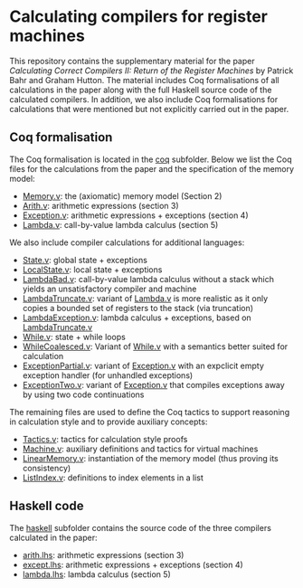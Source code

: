 # Calculating compilers for register machines

This repository contains the supplementary material for the paper
*Calculating Correct Compilers II: Return of the Register Machines* by
Patrick Bahr and Graham Hutton. The material includes Coq
formalisations of all calculations in the paper along with the full
Haskell source code of the calculated compilers. In addition, we also
include Coq formalisations for calculations that were mentioned but
not explicitly carried out in the paper.

## Coq formalisation

The Coq formalisation is located in the [coq](coq) subfolder. Below we
list the Coq files for the calculations from the paper and the
specification of the memory model:

 - [Memory.v](coq/Memory.v): the (axiomatic) memory model (Section 2)
 - [Arith.v](coq/Arith.v): arithmetic expressions (section 3)
 - [Exception.v](coq/Exception.v): arithmetic expressions + exceptions (section 4)
 - [Lambda.v](coq/Lambda.v): call-by-value lambda calculus (section 5)

We also include compiler calculations for additional languages:
   
 - [State.v](coq/State.v): global state + exceptions
 - [LocalState.v](coq/LocalState.v): local state + exceptions
 - [LambdaBad.v](coq/LambdaBad.v): call-by-value lambda calculus
   without a stack which yields an unsatisfactory compiler and machine
 - [LambdaTruncate.v](coq/LambdaTruncate.v): variant of
   [Lambda.v](coq/Lambda.v) is more realistic as it only copies
   a bounded set of registers to the stack (via truncation)
 - [LambdaException.v](coq/LambdaException.v): lambda calculus +
   exceptions, based on [LambdaTruncate.v](coq/LambdaTruncate.v)
 - [While.v](coq/While.v): state + while loops
 - [WhileCoalesced.v](coq/WhileCoalesced.v): Variant of [While.v](coq/While.v) with a
   semantics better suited for calculation
 - [ExceptionPartial.v](coq/ExceptionPartial.v): variant of
   [Exception.v](coq/Exception.v) with an expclicit empty exception
   handler (for unhandled exceptions)
 - [ExceptionTwo.v](coq/ExceptionTwo.v): variant of
   [Exception.v](coq/Exception.v) that compiles exceptions away by
   using two code continuations

The remaining files are used to define the Coq tactics to support
reasoning in calculation style and to provide auxiliary concepts:

 - [Tactics.v](coq/Tactics.v): tactics for calculation style proofs
 - [Machine.v](coq/Machine.v): auxiliary definitions and tactics for
    virtual machines 
 - [LinearMemory.v](coq/LinearMemory.v): instantiation of the memory
   model (thus proving its consistency)
 - [ListIndex.v](coq/ListIndex.v): definitions to index elements in a list

## Haskell code

The [haskell](haskell) subfolder contains the source code of the three
compilers calculated in the paper:

 - [arith.lhs](haskell/arith.lhs): arithmetic expressions (section 3)
 - [except.lhs](haskell/except.lhs): arithmetic expressions + exceptions (section 4)
 - [lambda.lhs](haskell/lambda.lhs): lambda calculus (section 5)
